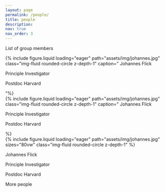 ```yaml
---
layout: page
permalink: /people/
title: people
description:
nav: true
nav_order: 3
---
```


List of group members

<div class="row">
    <div class="col-sm mt-3 mt-md-0">
        {% include figure.liquid loading="eager" path="assets/img/johannes.jpg" class="img-fluid rounded-circle z-depth-1" caption="
        Johannes Flick
        <p> Principle Investigator </p>
        <p> Postdoc Harvard  </p>
        "%}
    </div>
    <div class="col-sm mt-3 mt-md-0">
        {% include figure.liquid loading="eager" path="assets/img/johannes.jpg" class="img-fluid rounded-circle z-depth-1" caption="
        Johannes Flick
        <p> Principle Investigator </p>
        <p> Postdoc Harvard  </p>%}
    </div>
    <div class="col-sm mt-3 mt-md-0">
        {% include figure.liquid loading="eager" path="assets/img/johannes.jpg" sizes="80vw" class="img-fluid rounded-circle z-depth-1" %}
    </div>
     <div class="more-info">
        <p> Johannes Flick </p>
        <p> Principle Investigator </p>
        <p> Postdoc Harvard  </p>
    </div>
</div>

More people
